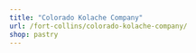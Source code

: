 ```yaml
---
title: "Colorado Kolache Company"
url: /fort-collins/colorado-kolache-company/
shop: pastry
---
```

